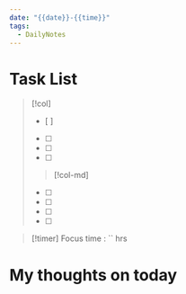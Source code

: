 ```yaml
---
date: "{{date}}-{{time}}"
tags:
  - DailyNotes
---
```


# Task List
> [!col]
> - [ ] 
> - [ ] 
> - [ ] 
> - [ ] 
> 
>> [!col-md] 
> - [ ] 
> - [ ] 
> - [ ] 
> - [ ] 

> [!timer] Focus time : `` hrs

# My thoughts on today


